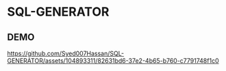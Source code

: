 # SQL-GENERATOR

## DEMO

https://github.com/Syed007Hassan/SQL-GENERATOR/assets/104893311/82631bd6-37e2-4b65-b760-c7791748f1c0

